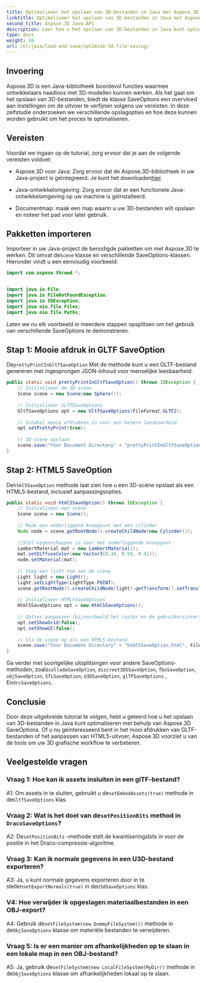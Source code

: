 ```yaml
---
title: Optimaliseer het opslaan van 3D-bestanden in Java met Aspose.3D SaveOptions
linktitle: Optimaliseer het opslaan van 3D-bestanden in Java met Aspose.3D SaveOptions
second_title: Aspose.3D Java-API
description: Leer hoe u het opslaan van 3D-bestanden in Java kunt optimaliseren met Aspose.3D SaveOptions. Verbeter de prestaties en pas de uitvoer moeiteloos aan.
type: docs
weight: 16
url: /nl/java/load-and-save/optimize-3d-file-saving/
---
```

## Invoering

Aspose.3D is een Java-bibliotheek boordevol functies waarmee ontwikkelaars naadloos met 3D-modellen kunnen werken. Als het gaat om het opslaan van 3D-bestanden, biedt de klasse SaveOptions een overvloed aan instellingen om de uitvoer te verfijnen volgens uw vereisten. In deze zelfstudie onderzoeken we verschillende opslagopties en hoe deze kunnen worden gebruikt om het proces te optimaliseren.

## Vereisten

Voordat we ingaan op de tutorial, zorg ervoor dat je aan de volgende vereisten voldoet:

-  Aspose.3D voor Java: Zorg ervoor dat de Aspose.3D-bibliotheek in uw Java-project is geïntegreerd. Je kunt het downloaden[hier](https://releases.aspose.com/3d/java/).

- Java-ontwikkelomgeving: Zorg ervoor dat er een functionele Java-ontwikkelomgeving op uw machine is geïnstalleerd.

- Documentmap: maak een map waarin u uw 3D-bestanden wilt opslaan en noteer het pad voor later gebruik.

## Pakketten importeren

 Importeer in uw Java-project de benodigde pakketten om met Aspose.3D te werken. Dit omvat de`Scene` klasse en verschillende SaveOptions-klassen. Hieronder vindt u een eenvoudig voorbeeld:

```java
import com.aspose.threed.*;


import java.io.File;
import java.io.FileNotFoundException;
import java.io.IOException;
import java.nio.file.Files;
import java.nio.file.Paths;
```

Laten we nu elk voorbeeld in meerdere stappen opsplitsen om het gebruik van verschillende SaveOptions te demonstreren.

## Stap 1: Mooie afdruk in GLTF SaveOption

 De`prettyPrintInGltfSaveOption` Met de methode kunt u een GLTF-bestand genereren met ingesprongen JSON-inhoud voor menselijke leesbaarheid.

```java
public static void prettyPrintInGltfSaveOption() throws IOException {
    // Initialiseer de 3D-scène
    Scene scene = new Scene(new Sphere());
    
    // Initialiseer GLTFSaveOptions
    GltfSaveOptions opt = new GltfSaveOptions(FileFormat.GLTF2);
    
    // Schakel mooie afdrukken in voor een betere leesbaarheid
    opt.setPrettyPrint(true);
    
    // 3D-scène opslaan
    scene.save("Your Document Directory" + "prettyPrintInGltfSaveOption.gltf", opt);
}
```

## Stap 2: HTML5 SaveOption

 De`html5SaveOption` methode laat zien hoe u een 3D-scène opslaat als een HTML5-bestand, inclusief aanpassingsopties.

```java
public static void html5SaveOption() throws IOException {
    // Initialiseer een scène
    Scene scene = new Scene();
    
    // Maak een onderliggend knooppunt met een cilinder
    Node node = scene.getRootNode().createChildNode(new Cylinder());
    
    //Stel eigenschappen in voor het onderliggende knooppunt
    LambertMaterial mat = new LambertMaterial();
    mat.setDiffuseColor(new Vector3(0.34, 0.59, 0.41));
    node.setMaterial(mat);
    
    // Voeg een licht toe aan de scène
    Light light = new Light();
    light.setLightType(LightType.POINT);
    scene.getRootNode().createChildNode(light).getTransform().setTranslation(10, 0, 10);
    
    // Initialiseer HTML5SaveOptions
    Html5SaveOptions opt = new Html5SaveOptions();
    
    // Opties aanpassen (bijvoorbeeld het raster en de gebruikersinterface uitschakelen)
    opt.setShowGrid(false);
    opt.setShowUI(false);
    
    // Sla de scène op als een HTML5-bestand
    scene.save("Your Document Directory" + "html5SaveOption.html", FileFormat.HTML5);
}
```

 Ga verder met soortgelijke uitsplitsingen voor andere SaveOptions-methoden, zoals`colladaSaveOption`, `discreet3DSSaveOption`, `fbxSaveOption`, `objSaveOption`, `STLSaveOption`, `U3DSaveOption`, `glTFSaveOptions` , En`drcSaveOptions`.

## Conclusie

Door deze uitgebreide tutorial te volgen, hebt u geleerd hoe u het opslaan van 3D-bestanden in Java kunt optimaliseren met behulp van Aspose.3D SaveOptions. Of u nu geïnteresseerd bent in het mooi afdrukken van GLTF-bestanden of het aanpassen van HTML5-uitvoer, Aspose.3D voorziet u van de tools om uw 3D grafische workflow te verbeteren.

## Veelgestelde vragen

### Vraag 1: Hoe kan ik assets insluiten in een glTF-bestand?

 A1: Om assets in te sluiten, gebruikt u de`setEmbedAssets(true)` methode in de`GltfSaveOptions` klas.

###  Vraag 2: Wat is het doel van de`setPositionBits` method in `DracoSaveOptions`?

 A2: De`setPositionBits` -methode stelt de kwantiseringsbits in voor de positie in het Draco-compressie-algoritme.

### Vraag 3: Kan ik normale gegevens in een U3D-bestand exporteren?

 A3: Ja, u kunt normale gegevens exporteren door in te stellen`setExportNormals(true)` in de`U3dSaveOptions` klas.

### V4: Hoe verwijder ik opgeslagen materiaalbestanden in een OBJ-export?

A4: Gebruik de`setFileSystem(new DummyFileSystem())` methode in de`ObjSaveOptions` klasse om materiële bestanden te verwijderen.

### Vraag 5: Is er een manier om afhankelijkheden op te slaan in een lokale map in een OBJ-bestand?

 A5: Ja, gebruik de`setFileSystem(new LocalFileSystem(MyDir))` methode in de`ObjSaveOptions` klasse om afhankelijkheden lokaal op te slaan.